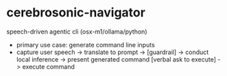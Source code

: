 # cerebrosonic-navigator
speech-driven agentic cli (osx-m1/ollama/python)

- primary use case: generate command line inputs
- capture user speech -> translate to prompt -> [guardrail] -> conduct local inference -> present generated command [verbal ask to execute] -> execute command


